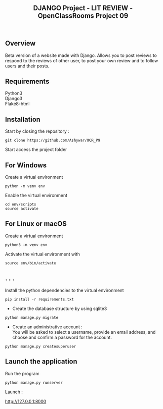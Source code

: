 <h2 align="center">DJANGO Project -  LIT REVIEW  -  OpenClassRooms Project 09 </h2><br>

## Overview
Beta version of a website made with Django. Allows you to post reviews to respond to the reviews of other user, to post your own review and to follow users and their posts.
<br>

## Requirements 
Python3<br>
Django3<br>
Flake8-html<br>

## Installation
Start by closing the repository :
```
git clone https://github.com/Ashywar/OCR_P9
```
Start access the project folder

## For Windows
Create a virtual environment
```
python -m venv env
```
Enable the virtual environment
```
cd env/scripts
source activate
```

## For Linux or macOS
Create a virtual environment 
```
python3 -m venv env
```
Activate the virtual environment with 
```
source env/bin/activate 
```
## . . . 
Install the python dependencies to the virtual environment
```
pip install -r requirements.txt
```
- Create the database structure by using sqlite3 
```
python manage.py migrate
``` 
- Create an administrative account : <br>
You will be asked to select a username, provide an email address, and choose and confirm a password for the account.
```
python manage.py createsuperuser
```

## Launch the application 

Run the program
```
python manage.py runserver
```
Launch :

http://127.0.0.1:8000